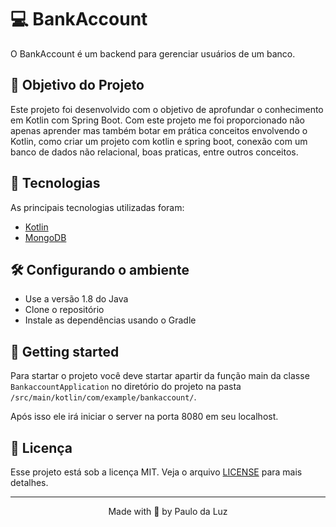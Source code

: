 # 💻 BankAccount
O BankAccount é um backend para gerenciar usuários de um banco.

## 🚧 Objetivo do Projeto
Este projeto foi desenvolvido com o objetivo de aprofundar o conhecimento em Kotlin com Spring Boot. Com este projeto me foi proporcionado não apenas aprender mas também botar em prática conceitos envolvendo o Kotlin, como criar um projeto com kotlin e spring boot, conexão com um banco de dados não relacional, boas praticas, entre outros conceitos.

## 🧪 Tecnologias
As principais tecnologias utilizadas foram:
- [Kotlin](https://kotlinlang.org/)
- [MongoDB](https://www.mongodb.com/)


## 🛠️ Configurando o ambiente
 - Use a versão 1.8 do Java
 - Clone o repositório
 - Instale as dependências usando o Gradle


## 🚀 Getting started
Para startar o projeto você deve startar apartir da função main da classe `BankaccountApplication` no diretório do projeto na pasta `/src/main/kotlin/com/example/bankaccount/`.

Após isso ele irá iniciar o server na porta 8080 em seu localhost.


## 📜 Licença
Esse projeto está sob a licença MIT. Veja o arquivo [LICENSE](https://github.com/paulodaluz/LearningKotlin/blob/main/LICENSE) para mais detalhes.

---

<p align="center">Made with 💜 by Paulo da Luz</p>

